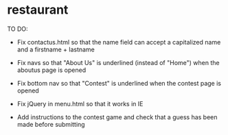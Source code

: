 restaurant
==========

TO DO: 

- Fix contactus.html so that the name field can accept a capitalized name and a firstname + lastname

- Fix navs so that "About Us" is underlined (instead of "Home") when the aboutus page is opened
 
- Fix bottom nav so that "Contest" is underlined when the contest page is opened

- Fix jQuery in  menu.html so that it works in IE

- Add instructions to the contest game and check that a guess has been made before submitting
